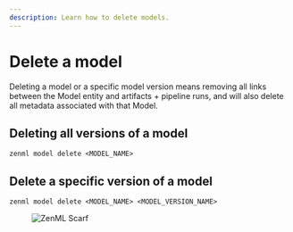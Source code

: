 ```yaml
---
description: Learn how to delete models.
---
```


# Delete a model

Deleting a model or a specific model version means removing all links between the Model entity
and artifacts + pipeline runs, and will also delete all metadata associated with that Model.

## Deleting all versions of a model

```shell
zenml model delete <MODEL_NAME>
```

## Delete a specific version of a model

```shell
zenml model delete <MODEL_NAME> <MODEL_VERSION_NAME>
```

<figure><img src="https://static.scarf.sh/a.png?x-pxid=f0b4f458-0a54-4fcd-aa95-d5ee424815bc" alt="ZenML Scarf"><figcaption></figcaption></figure>
